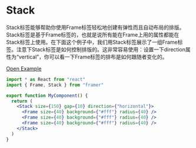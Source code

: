 # Stack

Stack标签能够帮助你使用Frame标签轻松地创建有弹性而且自动布局的排版。Stack标签是基于Frame标签的，也就是说所有能在Frame上用的属性都能在Stack标签上使用。在下面这个例子中，我们用Stack标签展示了一组Frame标签。注意下Stack标签是如何控制排版的。这非常容易使用：设置一下direction属性为“vertical”，你可以看一下Frame标签的排布是如何跟随者变化的。

[Open Example](https://codesandbox.io/s/o9y86o898q)

```jsx
import * as React from "react"
import { Frame, Stack } from "framer"

export function MyComponent() {
  return (
    <Stack size={150} gap={10} direction={"horizontal"}>
      <Frame size={40} background={"#fff"} radius={40} />
      <Frame size={40} background={"#fff"} radius={40} />
      <Frame size={40} background={"#fff"} radius={40} />
    </Stack>
  )
}
```

